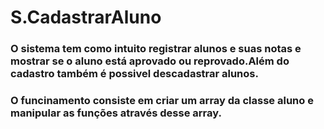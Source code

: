 # S.CadastrarAluno

### O sistema tem como intuito registrar alunos e suas notas e mostrar se o aluno está aprovado ou reprovado.Além do cadastro também é possivel descadastrar alunos.

### O funcinamento consiste em criar um array da classe aluno e manipular as funções através desse array.
